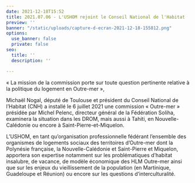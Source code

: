 ```yaml
---
date: 2021-12-18T15:52
title: 2021.07.06 - L'USHOM rejoint le Conseil National de l'Habitat
preview: ''
banner: "/static/uploads/capture-d-ecran-2021-12-18-155812.png"
options:
  use_banner: false
  private: false
seo:
  title: ''
  description: ''

---
```

« La mission de la commission porte sur toute question pertinente relative à la politique du logement en Outre-mer »,

Michaël Nogal, député de Toulouse et président du Conseil National de l’Habitat (CNH) a installé le 6 juillet 2021 une commission « Outre-mer » présidée par Michel Pelenc, directeur général de la Fédération Soliha, examinera la situation dans les DROM, mais aussi à Tahiti, en Nouvelle-Calédonie ou encore à Saint-Pierre-et-Miquelon.

L’USHOM, en tant qu’organisation professionnelle fédérant l’ensemble des organismes de logements sociaux des territoires d’Outre-mer dont la Polynésie française, la Nouvelle-Calédonie et Saint-Pierre et Miquelon, apportera son expertise notamment sur les problématiques d’habitat insalubre, de vacance, de modèle économique des HLM Outre-mer ainsi que sur les enjeux du vieillissement de la population (en Martinique, Guadeloupe et Réunion) ou encore sur les questions d’interculturalité.